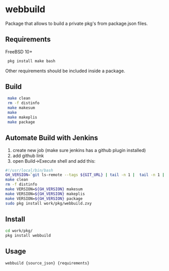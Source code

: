 # webbuild

Package that allows to build a private pkg's from package.json files.

## Requirements
 FreeBSD 10+
```bash 
 pkg install make bash
```

 Other requirements should be included inside a package.

## Build
```bash
 make clean
 rm -f distinfo
 make makesum
 make
 make makeplis
 make package
```

## Automate Build with Jenkins
1. create new job (make sure jenkins has a github plugin installed)
2. add github link
3. open Build->Execute shell and add this:
```bash
#!/usr/local/bin/bash
GH_VERSION=`git ls-remote --tags ${GIT_URL} | tail -n 1 |  tail -n 1 | sed 's/.*refs\/tags\///g'`
make clean
rm -f distinfo
make VERSION=${GH_VERSION} makesum
make VERSION=${GH_VERSION} makeplis
make VERSION=${GH_VERSION} package
sudo pkg install work/pkg/webbuild.zxy
```

## Install
```bash
cd work/pkg/
pkg install webbuild
```

## Usage
```bash
webbuild {source_json} {requirements}
```
